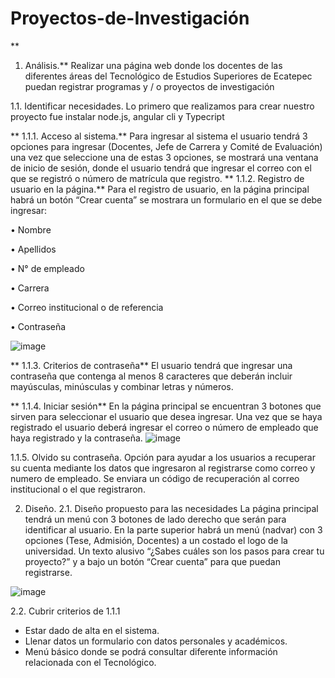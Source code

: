 # Proyectos-de-Investigación
**
1.	Análisis.**
Realizar una página web donde los docentes de las diferentes áreas del Tecnológico de Estudios Superiores de Ecatepec puedan registrar programas y / o proyectos de investigación

1.1.	Identificar necesidades.
Lo primero que realizamos para crear nuestro proyecto fue instalar node.js, angular cli y Typecript

**
1.1.1.	Acceso al sistema.**
Para ingresar al sistema el usuario tendrá 3 opciones para ingresar (Docentes, Jefe de Carrera y Comité de Evaluación) una vez que seleccione una de estas 3 opciones, se mostrará una ventana de inicio de sesión, donde el usuario tendrá que ingresar el correo con el que se registró o número de matrícula que registro.
**
1.1.2.	Registro de usuario en la página.**
Para el registro de usuario, en la página principal habrá un botón “Crear cuenta” se mostrara un formulario en el que se debe ingresar: 

•	Nombre

•	Apellidos

•	N° de empleado

•	Carrera

•	Correo institucional o de referencia 

•	Contraseña


![image](https://user-images.githubusercontent.com/78773980/125728811-0b116f32-acd4-4030-bba2-5d485cbf6808.png)


**
1.1.3.	Criterios de contraseña**
El usuario tendrá que ingresar una contraseña que contenga al menos 8 caracteres que deberán incluir mayúsculas, minúsculas y combinar letras y números.

**
1.1.4.	Iniciar sesión**
En la página principal se encuentran 3 botones que sirven para seleccionar el usuario que desea ingresar. Una vez que se haya registrado el usuario deberá ingresar el correo o número de empleado que haya registrado y la contraseña.
![image](https://user-images.githubusercontent.com/78773980/125728849-77d28ce1-2474-4ab0-92b4-33855e06bc23.png)


1.1.5.	Olvido su contraseña.
Opción para ayudar a los usuarios a recuperar su cuenta mediante los datos que ingresaron al registrarse como correo y numero de empleado. Se enviara un código de recuperación al            correo institucional o el que registraron. 

2.	Diseño.
2.1.	Diseño propuesto para las necesidades
La página principal tendrá un menú con 3 botones de lado derecho que serán para identificar al usuario. 
En la parte superior habrá un menú (nadvar) con 3 opciones (Tese, Admisión, Docentes) a un costado el logo de la universidad.
Un texto alusivo “¿Sabes cuáles son los pasos para crear tu proyecto?” y a bajo un botón “Crear cuenta” para que puedan registrarse.
 
![image](https://user-images.githubusercontent.com/78773980/125728877-6ba09639-ba0e-421b-9c36-463e52f1d1be.png)


2.2.	Cubrir criterios de 1.1.1
-	Estar dado de alta en el sistema.
-	Llenar datos un formulario con datos personales y académicos.
-	Menú básico donde se podrá consultar diferente información relacionada con el Tecnológico.
